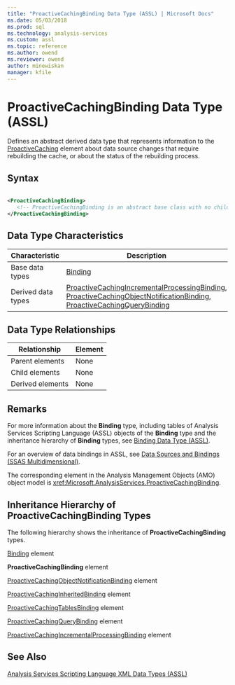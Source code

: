 ```yaml
---
title: "ProactiveCachingBinding Data Type (ASSL) | Microsoft Docs"
ms.date: 05/03/2018
ms.prod: sql
ms.technology: analysis-services
ms.custom: assl
ms.topic: reference
ms.author: owend
ms.reviewer: owend
author: minewiskan
manager: kfile
---
```

# ProactiveCachingBinding Data Type (ASSL)

  Defines an abstract derived data type that represents information to the [ProactiveCaching](objects/proactivecaching-element-assl.md) element about data source changes that require rebuilding the cache, or about the status of the rebuilding process.  
  
## Syntax  
  
```xml  
  
<ProactiveCachingBinding>  
   <!-- ProactiveCachingBinding is an abstract base class with no child elements -->  
</ProactiveCachingBinding>  
```  
  
## Data Type Characteristics  
  
|Characteristic|Description|  
|--------------------|-----------------|  
|Base data types|[Binding](data-type/binding-data-type-assl.md)|  
|Derived data types|[ProactiveCachingIncrementalProcessingBinding](data-type/proactivecachingincrementalprocessingbinding-data-type-assl.md), [ProactiveCachingObjectNotificationBinding](data-type/proactivecachingobjectnotificationbinding-data-type-assl.md), [ProactiveCachingQueryBinding](data-type/proactivecachingquerybinding-data-type-assl.md)|  
  
## Data Type Relationships  
  
|Relationship|Element|  
|------------------|-------------|  
|Parent elements|None|  
|Child elements|None|  
|Derived elements|None|  
  
## Remarks  
 For more information about the **Binding** type, including tables of Analysis Services Scripting Language (ASSL) objects of the **Binding** type and the inheritance hierarchy of **Binding** types, see [Binding Data Type &#40;ASSL&#41;](data-type/binding-data-type-assl.md).  
  
 For an overview of data bindings in ASSL, see [Data Sources and Bindings &#40;SSAS Multidimensional&#41;](../../../analysis-services/multidimensional-models/data-sources-and-bindings-ssas-multidimensional.md).  
  
 The corresponding element in the Analysis Management Objects (AMO) object model is <xref:Microsoft.AnalysisServices.ProactiveCachingBinding>.  
  
## Inheritance Hierarchy of ProactiveCachingBinding Types  
 The following hierarchy shows the inheritance of **ProactiveCachingBinding** types.  
  
 [Binding](data-type/binding-data-type-assl.md) element  
  
 **ProactiveCachingBinding** element  
  
 [ProactiveCachingObjectNotificationBinding](data-type/proactivecachingobjectnotificationbinding-data-type-assl.md) element  
  
 [ProactiveCachingInheritedBinding](data-type/proactivecachinginheritedbinding-data-type-assl.md) element  
  
 [ProactiveCachingTablesBinding](data-type/proactivecachingtablesbinding-data-type-assl.md) element  
  
 [ProactiveCachingQueryBinding](data-type/proactivecachingquerybinding-data-type-assl.md) element  
  
 [ProactiveCachingIncrementalProcessingBinding](data-type/proactivecachingincrementalprocessingbinding-data-type-assl.md) element  
  
## See Also  
 [Analysis Services Scripting Language XML Data Types &#40;ASSL&#41;](data-type/analysis-services-scripting-language-xml-data-types-assl.md)  
  
  
